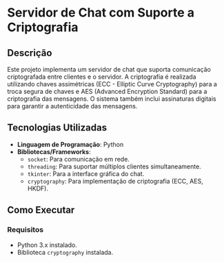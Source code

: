 # Servidor de Chat com Suporte a Criptografia

## Descrição

Este projeto implementa um servidor de chat que suporta comunicação criptografada entre clientes e o servidor. A criptografia é realizada utilizando chaves assimétricas (ECC - Elliptic Curve Cryptography) para a troca segura de chaves e AES (Advanced Encryption Standard) para a criptografia das mensagens. O sistema também inclui assinaturas digitais para garantir a autenticidade das mensagens.

## Tecnologias Utilizadas

- **Linguagem de Programação**: Python
- **Bibliotecas/Frameworks**:
  - `socket`: Para comunicação em rede.
  - `threading`: Para suportar múltiplos clientes simultaneamente.
  - `tkinter`: Para a interface gráfica do chat.
  - `cryptography`: Para implementação de criptografia (ECC, AES, HKDF).

## Como Executar


  ### Requisitos

- Python 3.x instalado.
- Biblioteca `cryptography` instalada.


